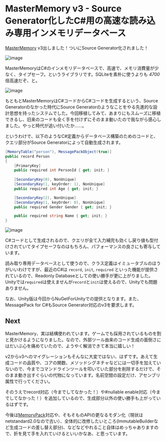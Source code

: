 # MasterMemory v3 - Source Generator化したC#用の高速な読み込み専用インメモリデータベース

[MasterMemory](https://github.com/Cysharp/MasterMemory) v3出しました！ついにSource Generator化されました！

![image](https://github.com/user-attachments/assets/e804fa52-f6a5-4972-a510-0b3b17a31230)

MasterMemoryはC#のインメモリデータベースで、高速で、メモリ消費量が少なく、タイプセーフ。というライブラリです。SQLiteを素朴に使うよりも *4700*倍高速だぞ、と。 

![image](https://user-images.githubusercontent.com/46207/61031896-61890800-a3fb-11e9-86b7-84c821d347a4.png)

もともとMasterMemoryはC#コードからC#コードを生成するという、Source Generatorのなかった時代にSource Generatorのようなことをやる先進的な設計思想を持ったシステムでした。今回移植してみて、あまりにもスムーズに移植できるし、旧来のコードも全く手を付けずにそのまま動いたので我ながら感心しました。やっと時代が追い付いたか……。

というわけで、以下のようなC#定義からデータベース構築のためのコードと、クエリ部分がSource Generatorによって自動生成されます。

```csharp
[MemoryTable("person"), MessagePackObject(true)]
public record Person
{
    [PrimaryKey]
    public required int PersonId { get; init; }
    
    [SecondaryKey(0), NonUnique]
    [SecondaryKey(1, keyOrder: 1), NonUnique]
    public required int Age { get; init; }

    [SecondaryKey(2), NonUnique]
    [SecondaryKey(1, keyOrder: 0), NonUnique]
    public required Gender Gender { get; init; }

    public required string Name { get; init; }
}
```

![image](https://user-images.githubusercontent.com/46207/61035808-cb58e000-a402-11e9-9209-d51665d1cd56.png)

C#コードとして生成されるので、クエリが全て入力補完も効くし戻り値も型付けされていてタイプセーフなのはもちろん、パフォーマンスの良さにも寄与しています。

読み取り専用データベースとして使うので、クラス定義はイミュータブルのほうがいいわけですが、最近のC#は `record`, `init`, `required` といった機能が提供されているので、Readonly Databaseとしての使い勝手が更に上がりました。Unityでは`required`は使えませんが`record`と`init`は使えるので、Unityでも問題ありません。

なお、Unity版は今回からNuGetForUnityでの提供となります。また、MessagePack for C#もSource Generator対応のv3を要求します。

Next
---
MasterMemory、実は結構使われています。ゲームでも採用されているものを割と見かけるようになりました。なので、外部ツール由来のコード生成の面倒さにはだいぶ心を痛めていたので、ようやく解消できて本当に嬉しい！

v2からv3へのマイグレーションもそんなに大変ではない、はずです。あえて生成コードの品質や、コアの関数、メソッドシグネチャなどには一切手を加えていないので、今までコマンドラインツールを叩いていた部分を削除するだけで、そのまま動き出すぐらいの代物になっています。名前空間の設定だけ、アセンブリ属性で行ってください。

そのうえでrecord対応（今までしてなかった！）や#nullable enable対応（今までしてなかった！）を追加しているので、生成部分以外の使い勝手も上がっているはずです。

今後は[MemoryPack](https://github.com/Cysharp/MemoryPack)対応や、そもそものAPIの更なるモダン化（現状はnetstandard2.0なので古い）、全体的に改修したいところ(ImmutableBuilderなど生成コードの差し替え部分)、などなどやれること自体はめっちゃありますので、折を見て手を入れていけるといいかなあ、と思っています。